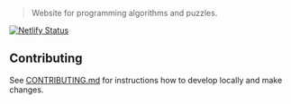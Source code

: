 > Website for programming algorithms and puzzles.

[![Netlify Status](https://api.netlify.com/api/v1/badges/6eba2a50-8180-4da7-8630-00fe295a6d3e/deploy-status)](https://app.netlify.com/sites/alg-wiki/deploys)

## Contributing

See [CONTRIBUTING.md](./CONTRIBUTING.md) for instructions how to develop locally and make changes.
